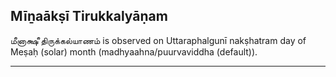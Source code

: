 ## Mīṉaākṣī Tirukkalyāṇam
மீனாக்ஷீ திருக்கல்யாணம் is observed on Uttaraphalgunī nakṣhatram day of Meṣaḥ (solar) month (madhyaahna/puurvaviddha (default)).



---
